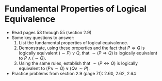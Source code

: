 # Fundamental Properties of Logical Equivalence

- Read pages 53 through 55 (section 2.9)
- Some key questions to answer:
    1. List the fundamental properties of logical equivalence.
    2. Demonstrate, using these properties and the fact that $P\Rightarrow Q$ is logically equivalent $(\sim P) \lor Q$, that $\sim(P\Rightarrow Q)$ is logically equivalent to $P\land (\sim Q)$.
    3. Using the same rules, establish that $\sim (P\Leftrightarrow Q)$ is logically equivalent to $(P\land \sim Q) \lor (Q\land \sim P)$.
- Practice problems from section 2.9 (page 71): 2.60, 2.62, 2.64


